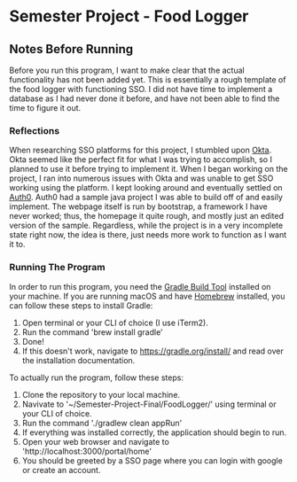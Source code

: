 # Semester Project - Food Logger

## Notes Before Running

Before you run this program, I want to make clear that the actual functionality has not been added yet. This is essentially a rough template of the food logger with functioning SSO. I did not have time to implement a database as I had never done it before, and have not been able to find the time to figure it out.

### Reflections

When researching SSO platforms for this project, I stumbled upon [Okta](www.okta.com). Okta seemed like the perfect fit for what I was trying to accomplish, so I planned to use it before trying to implement it. When I began working on the project, I ran into numerous issues with Okta and was unable to get SSO working using the platform. I kept looking around and eventually settled on [Auth0](www.auth0.com). Auth0 had a sample java project I was able to build off of and easily implement. The webpage itself is run by bootstrap, a framework I have never worked; thus, the homepage it quite rough, and mostly just an edited version of the sample. Regardless, while the project is in a very incomplete state right now, the idea is there, just needs more work to function as I want it to.

### Running The Program

In order to run this program, you need the [Gradle Build Tool](www.gradle.org) installed on your machine. If you are running macOS and have [Homebrew](www.brew.sh) installed, you can follow these steps to install Gradle:
1. Open terminal or your CLI of choice (I use iTerm2).
2. Run the command 'brew install gradle'
3. Done!
4. If this doesn't work, navigate to https://gradle.org/install/ and read over the installation documentation.

To actually run the program, follow these steps:
1. Clone the repository to your local machine.
2. Navivate to '~/Semester-Project-Final/FoodLogger/' using terminal or your CLI of choice.
3. Run the command './gradlew clean appRun'
4. If everything was installed correctly, the application should begin to run.
5. Open your web browser and navigate to 'http://localhost:3000/portal/home'
6. You should be greeted by a SSO page where you can login with google or create an account.
